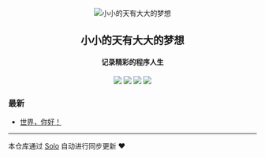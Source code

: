 <p align="center"><img alt="小小的天有大大的梦想" src="https://static.b3log.org/images/brand/solo-32.png"></p><h2 align="center">
小小的天有大大的梦想
</h2>

<h4 align="center">记录精彩的程序人生</h4>
<p align="center"><a title="小小的天有大大的梦想" target="_blank" href="https://github.com/gitzzzf/solo-blog"><img src="https://img.shields.io/github/last-commit/gitzzzf/solo-blog.svg?style=flat-square&color=FF9900"></a>
<a title="GitHub repo size in bytes" target="_blank" href="https://github.com/gitzzzf/solo-blog"><img src="https://img.shields.io/github/repo-size/gitzzzf/solo-blog.svg?style=flat-square"></a>
<a title="Solo Version" target="_blank" href="https://github.com/b3log/solo/releases"><img src="https://img.shields.io/badge/solo-3.6.5-f1e05a.svg?style=flat-square&color=blueviolet"></a>
<a title="Hits" target="_blank" href="https://github.com/b3log/hits"><img src="https://hits.b3log.org/gitzzzf/solo-blog.svg"></a></p>

### 最新

* [世界，你好！](http://www.deepsleep.top/hello-solo)



---

本仓库通过 [Solo](https://github.com/b3log/solo) 自动进行同步更新 ❤️ 